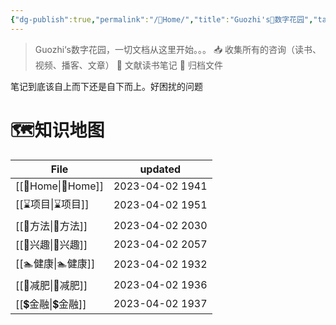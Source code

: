 ```yaml
---
{"dg-publish":true,"permalink":"/🌿Home/","title":"Guozhi's🌿数字花园","tags":["🗺","gardenEntry","gardenEntry","gardenEntry","gardenEntry","gardenEntry","gardenEntry","gardenEntry","gardenEntry","gardenEntry","gardenEntry","gardenEntry","gardenEntry","gardenEntry","gardenEntry","gardenEntry"]}
---
```


  
> Guozhi‘s数字花园，一切文档从这里开始。。。
📥  收集所有的咨询（读书、视频、播客、文章）
🌱 文献读书笔记
🌲 归档文件

笔记到底该自上而下还是自下而上。好困扰的问题

# 🗺知识地图
| File                  | updated         |
| --------------------- | --------------- |
| [[🌿Home\|🌿Home]] | 2023-04-02 1941 |
| [[⌛项目\|⌛项目]]       | 2023-04-02 1951 |
| [[🥇方法\|🥇方法]]     | 2023-04-02 2030 |
| [[🦦兴趣\|🦦兴趣]]     | 2023-04-02 2057 |
| [[🏊健康\|🏊健康]]     | 2023-04-02 1932 |
| [[🏃减肥\|🏃减肥]]     | 2023-04-02 1936 |
| [[💲金融\|💲金融]]     | 2023-04-02 1937 |


